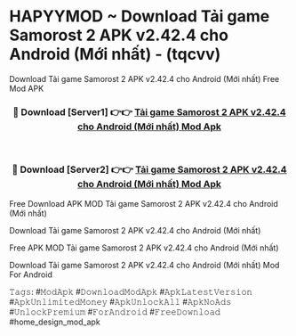 # HAPYYMOD ~ Download Tải game Samorost 2 APK v2.42.4 cho Android (Mới nhất) - (tqcvv)
Download Tải game Samorost 2 APK v2.42.4 cho Android (Mới nhất) Free Mod APK

<div align="center">
<h3>🔴 Download [Server1] 👉👉 <a href="https://apk-comot.site?title=Tải_game_Samorost_2_APK_v2.42.4_cho_Android_(Mới_nhất)">Tải game Samorost 2 APK v2.42.4 cho Android (Mới nhất) Mod Apk</a></h3><br>

<h3>🔴 Download [Server2] 👉👉 <a href="https://apk-comot.site?title=Tải_game_Samorost_2_APK_v2.42.4_cho_Android_(Mới_nhất)">Tải game Samorost 2 APK v2.42.4 cho Android (Mới nhất) Mod Apk</a></h3>
</div>


Free Download APK MOD Tải game Samorost 2 APK v2.42.4 cho Android (Mới nhất)

Download Tải game Samorost 2 APK v2.42.4 cho Android (Mới nhất) 

Free APK MOD Tải game Samorost 2 APK v2.42.4 cho Android (Mới nhất) 

Download Tải game Samorost 2 APK v2.42.4 cho Android (Mới nhất) Mod For Android

𝚃𝚊𝚐𝚜: #𝙼𝚘𝚍𝙰𝚙𝚔 #𝙳𝚘𝚠𝚗𝚕𝚘𝚊𝚍𝙼𝚘𝚍𝙰𝚙𝚔 #𝙰𝚙𝚔𝙻𝚊𝚝𝚎𝚜𝚝𝚅𝚎𝚛𝚜𝚒𝚘𝚗 #𝙰𝚙𝚔𝚄𝚗𝚕𝚒𝚖𝚒𝚝𝚎𝚍𝙼𝚘𝚗𝚎𝚢 #𝙰𝚙𝚔𝚄𝚗𝚕𝚘𝚌𝚔𝙰𝚕𝚕 #𝙰𝚙𝚔𝙽𝚘𝙰𝚍𝚜 #𝚄𝚗𝚕𝚘𝚌𝚔𝙿𝚛𝚎𝚖𝚒𝚞𝚖 #𝙵𝚘𝚛𝙰𝚗𝚍𝚛𝚘𝚒𝚍 #𝙵𝚛𝚎𝚎𝙳𝚘𝚠𝚗𝚕𝚘𝚊𝚍 #home_design_mod_apk